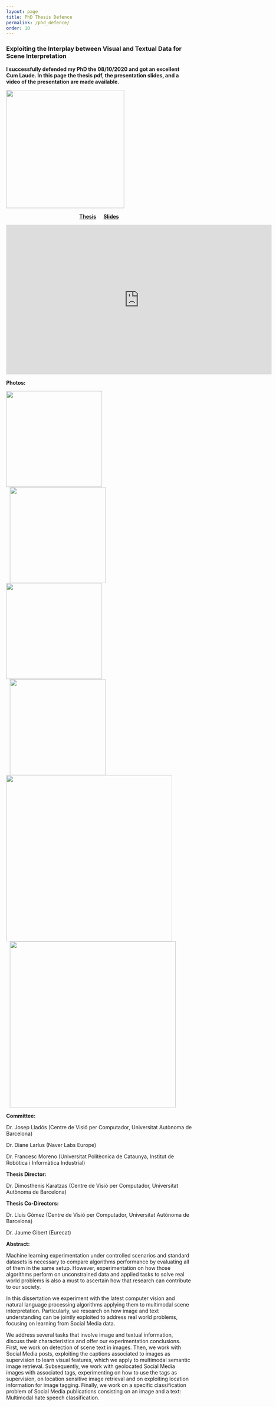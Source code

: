 ```yaml
---
layout: page
title: PhD Thesis Defence
permalink: /phd_defence/
order: 10
---
```


### Exploiting the Interplay between Visual and Textual Data for Scene Interpretation

**I successfully defended my PhD the 08/10/2020 and got an excellent Cum Laude. In this page the thesis pdf, the presentation slides, and a video of the presentation are made available.**


<div class="imgcap">
	<img src="/assets/phd_defence.png" height="320">
</div>

<p align="center">
	<a style="font-weight:bold" href="https://drive.google.com/file/d/1ljxxzqbqq2kZPUjV1_-aQOOG6omAg69y/view?usp=sharing"> Thesis</a>
	&nbsp;&nbsp;&nbsp;
	<a style="font-weight:bold" href="https://docs.google.com/presentation/d/1LUnzsnMyzRCg23v7q_uMM9bcpubHAxovpUdsz4vYZH0/edit?usp=sharing"> Slides</a>
</p>

<p align="center"><iframe align="middle" width="720" height="405" src="https://www.youtube.com/embed/FvH18kpzvjQ" frameborder="0" allow="autoplay; encrypted-media" allowfullscreen></iframe></p>

**Photos:**

<div class="imgcap">
	<div style="display:inline-block">
	<img src="/assets/thesis_2.jpg" height="260">
	</div>
	<div style="display:inline-block; margin-left: 10px;">
	<img src="/assets/thesis_1.jpg" height="260">
	</div>
</div>

<div class="imgcap">
	<div style="display:inline-block">
	<img src="/assets/thesis_4.jpg" height="260">
	</div>
	<div style="display:inline-block; margin-left: 10px;">
	<img src="/assets/thesis_3.jpg" height="260">
	</div>
</div>

<div class="imgcap">
	<div style="display:inline-block">
	<img src="/assets/thesis_book_1.jpg" height="450">
	</div>
	<div style="display:inline-block; margin-left: 10px;">
	<img src="/assets/thesis_book_2.jpg" height="450">
	</div>
</div>



**Committee:**

Dr. Josep Lladós (Centre de Visió per Computador, Universitat Autònoma de Barcelona)

Dr. Diane Larlus (Naver Labs Europe)

Dr. Francesc Moreno (Universitat Politècnica de Cataunya, Institut de Robòtica i Informàtica Industrial)

**Thesis Director:**

Dr. Dimosthenis Karatzas (Centre de Visió per Computador, Universitat Autònoma de Barcelona)

**Thesis Co-Directors:**

Dr. Lluis Gómez (Centre de Visió per Computador, Universitat Autònoma de Barcelona)

Dr. Jaume Gibert (Eurecat)

**Abstract:**

Machine learning experimentation under controlled scenarios and standard datasets is necessary to compare algorithms performance by evaluating all of them in the same setup. However, experimentation on how those algorithms perform on unconstrained data and applied tasks to solve real world problems is also a must to ascertain how that research can contribute to our society.

In this dissertation we experiment with the latest computer vision and natural language processing algorithms applying them to multimodal scene interpretation. Particularly, we research on how image and text understanding can be jointly exploited to address real world problems, focusing on learning from Social Media data.

We address several tasks that involve image and textual information, discuss their characteristics and offer our experimentation conclusions. First, we work on detection of scene text in images. Then, we work with Social Media posts, exploiting the captions associated to images as supervision to learn visual features, which we apply to multimodal semantic image retrieval. Subsequently, we work with geolocated Social Media images with associated tags, experimenting on how to use the tags as supervision, on location sensitive image retrieval and on exploiting location information for image tagging. Finally, we work on a specific classification problem of Social Media publications consisting on an image and a text: Multimodal hate speech classification.
